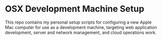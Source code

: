# OSX Development Machine Setup

This repo contains my personal setup scripts for configuring a new Apple Mac computer for use as a development machine, targeting web application development, server and network management, and cloud operations work.
